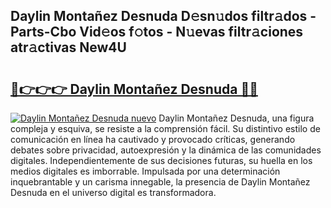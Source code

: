 ## Daylin Montañez Desnuda D𝚎sn𝚞dos filtr𝚊dos - Parts-Cbo Vid𝚎os f𝚘tos - N𝚞evas filtr𝚊ciones atr𝚊ctivas New4U

# <h2><a href="http://mb4rjq.tromn.icu/?c=Daylin+Monta%c3%b1ez+Desnuda">🔗👉👉👉 Daylin Montañez Desnuda 🔗🔗</a></h2>

[![Daylin Montañez Desnuda nuevo](https://i.imgur.com/pEAQMta.gif)](http://mb4rjq.tromn.icu/?c=Daylin+Monta%c3%b1ez+Desnuda)
Daylin Montañez Desnuda, una figura compleja y esquiva, se resiste a la comprensión fácil. Su distintivo estilo de comunicación en línea ha cautivado y provocado críticas, generando debates sobre privacidad, autoexpresión y la dinámica de las comunidades digitales. Independientemente de sus decisiones futuras, su huella en los medios digitales es imborrable. Impulsada por una determinación inquebrantable y un carisma innegable, la presencia de Daylin Montañez Desnuda en el universo digital es transformadora.
